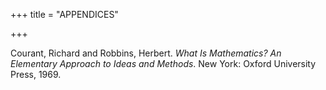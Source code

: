 +++
title = "APPENDICES"

+++


Courant, Richard and Robbins, Herbert. *What Is Mathematics? An Elementary Approach to Ideas and Methods*. New York: Oxford University Press, 1969.


